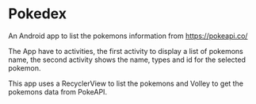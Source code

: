# Pokedex
An Android app to list the pokemons information from https://pokeapi.co/

The App have to activities, the first activity to display a list of pokemons name, the second activity shows the name, types and id for the selected pokemon.

This app uses a RecyclerView to list the pokemons and Volley to get the pokemons data from PokeAPI.
